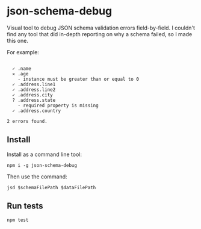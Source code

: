 # json-schema-debug

Visual tool to debug JSON schema validation errors field-by-field. I couldn't
find any tool that did in-depth reporting on why a schema failed, so I made this
one.

For example:

```

  ✓ .name
  ✕ .age
    - instance must be greater than or equal to 0
  ✓ .address.line1
  ✓ .address.line2
  ✓ .address.city
  ? .address.state
    - required property is missing
  ✓ .address.country

2 errors found.
```

## Install

Install as a command line tool:

```
npm i -g json-schema-debug
```

Then use the command:

```
jsd $schemaFilePath $dataFilePath
```

## Run tests

```
npm test
```